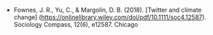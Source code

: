 * Fownes, J. R., Yu, C., & Margolin, D. B. (2018). [Twitter and climate change] (https://onlinelibrary.wiley.com/doi/pdf/10.1111/soc4.12587). Sociology Compass, 12(6), e12587.
Chicago	
